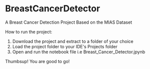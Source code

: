 # BreastCancerDetector
A Breast Cancer Detection Project Based on the MIAS Dataset

How to run the project:
1. Download the project and extract to a folder of your choice
2. Load the project folder to your IDE's Projects folder
3. Open and run the notebook file i.e Breast_Cancer_Detector.jpynb

Thumbsup! You are good to go!
